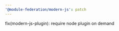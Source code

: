 ```yaml
---
'@module-federation/modern-js': patch
---
```


fix(modern-js-plugin): require node plugin on demand
